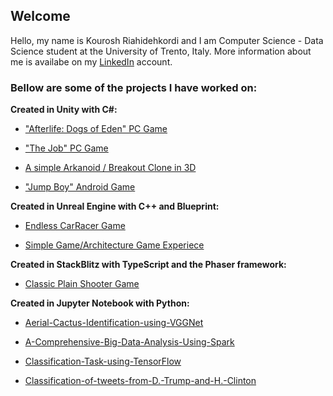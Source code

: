 ## Welcome 

Hello, my name is Kourosh Riahidehkordi and I am Computer Science - Data Science student at the University of Trento, Italy. More information about me is availabe on my [LinkedIn](https://www.linkedin.com/in/kooroshoo/) account.

### Bellow are some of the projects I have worked on:

**Created in Unity with C#:**

- ["Afterlife: Dogs of Eden" PC Game](https://kooroshoo.itch.io/afterlife-dogs-of-eden/)

- ["The Job" PC Game](https://github.com/Kooroshoo/The-Job/)

- [A simple Arkanoid / Breakout Clone in 3D](https://github.com/Kooroshoo/BlockBreaker3D/)

- ["Jump Boy" Android Game](https://cafebazaar.ir/app/com.Kooroshoo.JumpBoy?l=en/)


**Created in Unreal Engine with C++ and Blueprint:**

- [Endless CarRacer Game](https://github.com/Kooroshoo/EndlessRacer-4.24/)

- [Simple Game/Architecture Game Experiece](https://github.com/Kooroshoo/ArchitectureProject/)


**Created in StackBlitz with TypeScript and the Phaser framework:**

- [Classic Plain Shooter Game](https://github.com/Kooroshoo/phaser3-typescript-classic-shooter-kourosh/)

**Created in Jupyter Notebook with Python:**

- [Aerial-Cactus-Identification-using-VGGNet](https://github.com/Kooroshoo/Aerial-Cactus-Identification-using-VGGNet)

- [A-Comprehensive-Big-Data-Analysis-Using-Spark](https://github.com/Kooroshoo/A-Comprehensive-Big-Data-Analysis-Using-Spark)

- [Classification-Task-using-TensorFlow](https://github.com/Kooroshoo/Classification-Task-using-TensorFlow)

- [Classification-of-tweets-from-D.-Trump-and-H.-Clinton](https://github.com/Kooroshoo/Classification-of-tweets-from-D.-Trump-and-H.-Clinton)



